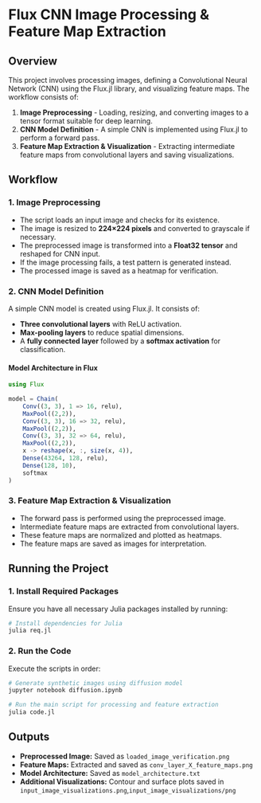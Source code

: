 # Flux CNN Image Processing & Feature Map Extraction

## Overview
This project involves processing images, defining a Convolutional Neural Network (CNN) using the Flux.jl library, and visualizing feature maps. The workflow consists of:

1. **Image Preprocessing** - Loading, resizing, and converting images to a tensor format suitable for deep learning.
2. **CNN Model Definition** - A simple CNN is implemented using Flux.jl to perform a forward pass.
3. **Feature Map Extraction & Visualization** - Extracting intermediate feature maps from convolutional layers and saving visualizations.

## Workflow
### 1. Image Preprocessing
- The script loads an input image and checks for its existence.
- The image is resized to **224×224 pixels** and converted to grayscale if necessary.
- The preprocessed image is transformed into a **Float32 tensor** and reshaped for CNN input.
- If the image processing fails, a test pattern is generated instead.
- The processed image is saved as a heatmap for verification.

### 2. CNN Model Definition
A simple CNN model is created using Flux.jl. It consists of:

- **Three convolutional layers** with ReLU activation.
- **Max-pooling layers** to reduce spatial dimensions.
- A **fully connected layer** followed by a **softmax activation** for classification.

#### Model Architecture in Flux
```julia
using Flux

model = Chain(
    Conv((3, 3), 1 => 16, relu),
    MaxPool((2,2)),
    Conv((3, 3), 16 => 32, relu),
    MaxPool((2,2)),
    Conv((3, 3), 32 => 64, relu),
    MaxPool((2,2)),
    x -> reshape(x, :, size(x, 4)),
    Dense(43264, 128, relu),
    Dense(128, 10),
    softmax
)
```

### 3. Feature Map Extraction & Visualization
- The forward pass is performed using the preprocessed image.
- Intermediate feature maps are extracted from convolutional layers.
- These feature maps are normalized and plotted as heatmaps.
- The feature maps are saved as images for interpretation.

## Running the Project
### 1. Install Required Packages
Ensure you have all necessary Julia packages installed by running:
```julia
# Install dependencies for Julia
julia req.jl
```

### 2. Run the Code
Execute the scripts in order:
```sh
# Generate synthetic images using diffusion model
jupyter notebook diffusion.ipynb

# Run the main script for processing and feature extraction
julia code.jl
```

## Outputs
- **Preprocessed Image:** Saved as `loaded_image_verification.png`
- **Feature Maps:** Extracted and saved as `conv_layer_X_feature_maps.png`
- **Model Architecture:** Saved as `model_architecture.txt`
- **Additional Visualizations:** Contour and surface plots saved in `input_image_visualizations.png`,`input_image_visualizations/png`


